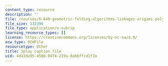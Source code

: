 ```yaml
---
content_type: resource
description: ''
file: /courses/6-849-geometric-folding-algorithms-linkages-origami-polyhedra-fall-2012/4d43da9545880d74219a0ab6ffcd1f3a_OcgtpQvrVs.srt
file_size: 132396
file_type: application/x-subrip
learning_resource_types: []
license: https://creativecommons.org/licenses/by-nc-sa/4.0/
ocw_type: OCWFile
resourcetype: Other
title: 3play caption file
uid: 4d43da95-4588-0d74-219a-0ab6ffcd1f3a
---
```

